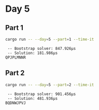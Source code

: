 # Day 5

## Part 1

```bash
cargo run -- --day=5 --part=1 --time-it
```

```text
 -- Bootstrap solver: 847.926µs
 -- Solution: 181.986µs
QPJPLMNNR
```

## Part 2

```bash
cargo run -- --day=5 --part=2 --time-it
```

```text
 -- Bootstrap solver: 901.456µs
 -- Solution: 481.936µs
BQDNWJPVJ
```